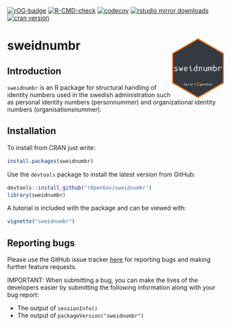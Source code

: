 <!-- badges: start -->
[![rOG-badge](https://ropengov.github.io/rogtemplate/reference/figures/ropengov-badge.svg)](http://ropengov.org/)
  [![R-CMD-check](https://github.com/rOpenGov/sweidnumbr/actions/workflows/R-CMD-check.yaml/badge.svg)](https://github.com/rOpenGov/sweidnumbr/actions/workflows/R-CMD-check.yaml)
  [![codecov](https://codecov.io/gh/ropengov/sweidnumbr/branch/master/graph/badge.svg)](https://codecov.io/gh/ropengov/sweidnumbr) 
  [![rstudio mirror downloads](http://cranlogs.r-pkg.org/badges/grand-total/sweidnumbr)](https://github.com/metacran/cranlogs.app)
  [![cran version](http://www.r-pkg.org/badges/version/sweidnumbr)](https://CRAN.R-project.org/package=sweidnumbr)
  <!-- badges: end -->

# sweidnumbr <a href='https://ropengov.github.io/sweidnumbr/'><img src='man/figures/logo.png' align="right" height="139" /></a>

## Introduction

`sweidnumbr` is an R package for structural handling of identity numbers used in the swedish administration such as personal identity numbers (personnummer) and organizational identity numbers (organisationsnummer).

## Installation

To install from CRAN just write:

```r
install.packages(sweidnumbr)
```

Use the `devtools` package to install the latest version from GitHub:

```r
devtools::install_github("rOpenGov/sweidnumbr")
library(sweidnumbr)
```

A tutorial is included with the package and can be viewed with:
```r
vignette("sweidnumbr")
```

## Reporting bugs

Please use the GitHub issue tracker [here](https://github.com/rOpenGov/sweidnumbr/issues) for reporting bugs and making further feature requests.

IMPORTANT: When submitting a bug, you can make the lives of the developers easier by submitting the following information along with your bug report:

- The output of `sessionInfo()`
- The output of `packageVersion("sweidnumbr")`
